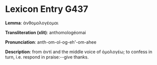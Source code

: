 # Lexicon Entry G437

**Lemma**: ἀνθομολογέομαι

**Transliteration (xlit)**: anthomologéomai

**Pronunciation**: anth-om-ol-og-eh'-om-ahee

**Description**:
from ἀντί and the middle voice of ὁμολογέω; to confess in turn, i.e. respond in praise:--give thanks.
